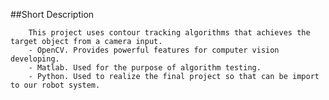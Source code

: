 ##Short Description
		
		This project uses contour tracking algorithms that achieves the target object from a camera input.
		- OpenCV. Provides powerful features for computer vision developing.
		- Matlab. Used for the purpose of algorithm testing.
		- Python. Used to realize the final project so that can be import to our robot system.